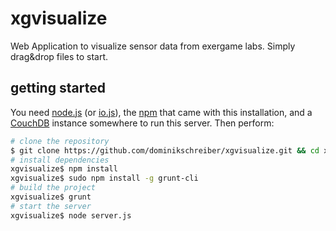 # xgvisualize
Web Application to visualize sensor data from exergame labs. Simply drag&amp;drop files to start.

## getting started

You need [node.js](http://nodejs.org/) (or [io.js](http://iojs.org)), the [npm](http://npmjs.org/) that came with this installation, and a [CouchDB](http://couchdb.apache.org/) instance somewhere to run this server. Then perform:

```bash
# clone the repository
$ git clone https://github.com/dominikschreiber/xgvisualize.git && cd xgvisualize
# install dependencies
xgvisualize$ npm install
xgvisualize$ sudo npm install -g grunt-cli
# build the project
xgvisualize$ grunt
# start the server
xgvisualize$ node server.js
```
